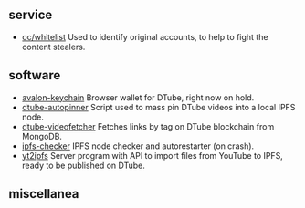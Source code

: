 ## service
- [oc/whitelist](https://dtube.fso.ovh/oc/) Used to identify original accounts, to help to fight the content stealers.
## software
- [avalon-keychain](https://github.com/MrFasolo97/avalon-keychain) Browser wallet for DTube, right now on hold.
- [dtube-autopinner](https://github.com/MrFasolo97/dtube-autopinner) Script used to mass pin DTube videos into a local IPFS node.
- [dtube-videofetcher](https://github.com/MrFasolo97/dtube-videofetcher) Fetches links by tag on DTube blockchain from MongoDB.
- [ipfs-checker](https://github.com/MrFasolo97/ipfs-checker) IPFS node checker and autorestarter (on crash).
- [yt2ipfs](https://github.com/MrFasolo97/yt2ipfs) Server program with API to import files from YouTube to IPFS, ready to be published on DTube.
## miscellanea
